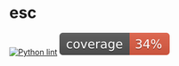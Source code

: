 # esc

[![Python lint](https://github.com/BTH-Scooter-Project/esc/actions/workflows/Lint_and_test.yml/badge.svg)](https://github.com/BTH-Scooter-Project/esc/actions/workflows/Lint_and_test.yml)
[![Unit test](https://raw.githubusercontent.com/BTH-Scooter-Project/esc/main/coverage.svg)](https://raw.githubusercontent.com/BTH-Scooter-Project/esc/main/coverage.svg)